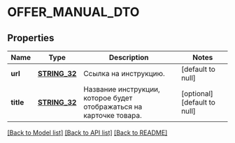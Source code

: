 # OFFER_MANUAL_DTO

## Properties
Name | Type | Description | Notes
------------ | ------------- | ------------- | -------------
**url** | [**STRING_32**](STRING_32.md) | Ссылка на инструкцию. | [default to null]
**title** | [**STRING_32**](STRING_32.md) | Название инструкции, которое будет отображаться на карточке товара.  | [optional] [default to null]

[[Back to Model list]](../README.md#documentation-for-models) [[Back to API list]](../README.md#documentation-for-api-endpoints) [[Back to README]](../README.md)


